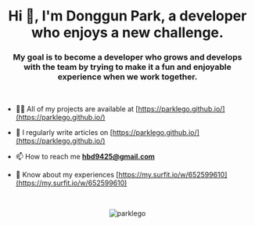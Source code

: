 <h1 align="center">Hi 👋, I'm Donggun Park, a developer who enjoys a new challenge.</h1>
<h3 align="center">My goal is to become a developer who grows and develops with the team by trying to make it a fun and enjoyable experience when we work together.</h3>

<br/>

- 👨‍💻 All of my projects are available at [https://parklego.github.io/](https://parklego.github.io/)

- 📝 I regularly write articles on [https://parklego.github.io/](https://parklego.github.io/)

- 📫 How to reach me **hbd9425@gmail.com**

- 📄 Know about my experiences [https://my.surfit.io/w/652599610](https://my.surfit.io/w/652599610)

<br/>

<p align="center"> <img src="https://komarev.com/ghpvc/?username=parklego&label=Profile%20views&color=0e75b6&style=flat" alt="parklego" /> </p>

